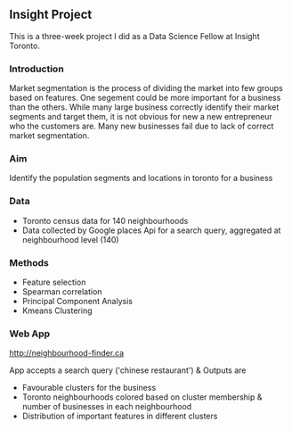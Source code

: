 ## Insight Project

This is a three-week project I did as a Data Science Fellow at Insight Toronto.

### Introduction
Market segmentation is the process of dividing the market into few groups based on features. One segement could be more important for a business than the others. While many large business correctly identify their market segments and target them, it is not obvious for new a new entrepreneur who the customers are. Many new businesses fail due to lack of correct market segmentation.  
### Aim
Identify the population segments and locations in toronto for a business

### Data
* Toronto census data for 140 neighbourhoods
* Data collected by Google places Api for a search query, aggregated at neighbourhood level (140)

### Methods
* Feature selection
* Spearman correlation
* Principal Component Analysis
* Kmeans Clustering

### Web App
http://neighbourhood-finder.ca

App accepts a search query ('chinese restaurant') & Outputs are
* Favourable clusters for the business
* Toronto neighbourhoods colored based on cluster membership & number of businesses in each neighbourhood
* Distribution of important features in different clusters
